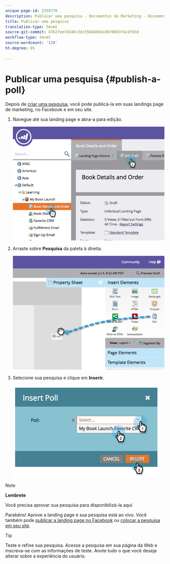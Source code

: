 ```yaml
---
unique-page-id: 2359770
description: Publicar uma pesquisa - Documentos do Marketing - Documentação do produto
title: Publicar uma pesquisa
translation-type: tm+mt
source-git-commit: 47b2fee7d146c3dc558d4bbb10070683f4cdfd3d
workflow-type: tm+mt
source-wordcount: '129'
ht-degree: 0%

---
```



# Publicar uma pesquisa {#publish-a-poll}

Depois de [criar uma pesquisa](create-a-poll.md), você pode publicá-la em suas landings page de marketing, no Facebook e em seu site.

1. Navegue até sua landing page e abra-a para edição.

   ![](assets/image2014-9-19-10-3a45-3a23.png)

1. Arraste sobre **Pesquisa** da paleta à direita.

   ![](assets/image2014-9-19-10-3a45-3a50.png)

1. Selecione sua pesquisa e clique em **Inserir.**

   ![](assets/image2014-9-19-10-3a45-3a58.png)

>[!NOTE]
>
>**Lembrete**
>
>Você precisa aprovar sua pesquisa para disponibilizá-la aqui.

Parabéns! Aprove a landing page e sua pesquisa está ao vivo. Você também pode [publicar a landing page no Facebook](../../../../product-docs/demand-generation/facebook/publish-landing-pages-to-facebook.md) ou [colocar a pesquisa em seu site](../../../../product-docs/demand-generation/social/social-functions/deploy-social-on-your-website.md).

>[!TIP]
>
>Teste e refine sua pesquisa. Acesse a pesquisa em sua página da Web e inscreva-se com as informações de teste. Anote tudo o que você deseja alterar sobre a experiência do usuário.

